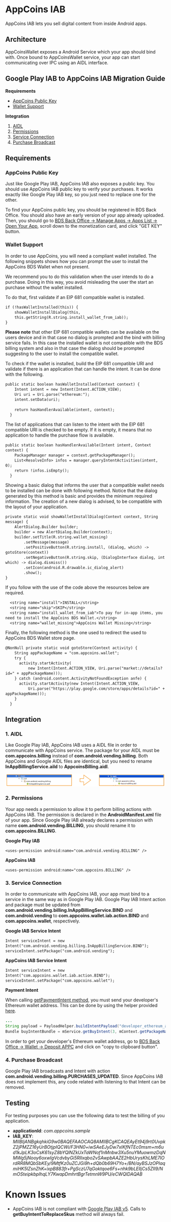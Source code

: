 # AppCoins IAB
AppCoins IAB lets you sell digital content from inside Android apps.


## Architecture
AppCoinsWallet exposes a Android Service which your app should bind with. Once bound to AppCoinsWallet service, your app can start communicating over IPC using an AIDL interface.

## Google Play IAB to AppCoins IAB Migration Guide

**Requirements**
* [AppCoins Public Key](#appcoins-public-key)
* [Wallet Support](#wallet-support)

**Integration**
1. [AIDL](#1-aidl)
2. [Permissions](#2-permissions)
3. [Service Connection](#3-service-connection)
4. [Purchase Broadcast](#4-purchase-broadcast)

## Requirements
### AppCoins Public Key

Just like Google Play IAB, AppCoins IAB also exposes a public key. You should use AppCoins IAB public key to verify your purchases. It works exactly like Google Play IAB key, so you just need to replace one for the other.

To find your AppCoins public key, you should be registered in BDS Back Office. You should also have an early version of your app already uploaded. Then, you should go to [BDS Back Office -> Manage Apps -> Apps List -> Open Your App](https://developers-dev.blockchainds.com/myApps/appsList), scroll down to the monetization card, and click "GET KEY" button.

### Wallet Support

In order to use AppCoins, you will need a compliant wallet installed. The following snippets shows how you can prompt the user to install the AppCoins BDS Wallet when not present.
 
We recommend you to do this validation when the user intends to do a purchase. Doing in this way, you avoid misleading the user the start an purchase without the wallet installed.

To do that, first validate if an EIP 681 compatible wallet is installed.
```
if (!hasWalletInstalled(this)) {
    showWalletInstallDialog(this,
    this.getString(R.string.install_wallet_from_iab));
}
```
**Please note** that other EIP 681 compatible wallets can be available on the users device and in that case no dialog is prompted and the bind with billing service fails. In this case the installed wallet is not compatible with the BDS billing system and also in that case the dialog should be prompted suggesting to the user to install the compatible wallet.

To check if the wallet is installed, build the EIP 681 compatible URI and validate if there is an application that can handle the intent.
It can be done with the following.
```
public static boolean hasWalletInstalled(Context context) {
    Intent intent = new Intent(Intent.ACTION_VIEW);
    Uri uri = Uri.parse("ethereum:");
    intent.setData(uri);

    return hasHandlerAvailable(intent, context);
  }
```

The list of applications that can listen to the intent with the EIP 681 compatible URI is checked to be empty. If it is empty, it means that no application to handle the purchase flow is available.
```
public static boolean hasHandlerAvailable(Intent intent, Context context) {
    PackageManager manager = context.getPackageManager();
    List<ResolveInfo> infos = manager.queryIntentActivities(intent, 0);
    return !infos.isEmpty();
  }
```

Showing a basic dialog that informs the user that a compatible wallet needs to be installed can be done with following method. Notice that the dialog generated by this method is basic and provides the minimum required information. The creation of a new dialog is advised, to be compatible with the layout of your application.

```
private static void showWalletInstallDialog(Context context, String message) {
    AlertDialog.Builder builder;
    builder = new AlertDialog.Builder(context);
    builder.setTitle(R.string.wallet_missing)
        .setMessage(message)
        .setPositiveButton(R.string.install, (dialog, which) -> gotoStore(context))
        .setNegativeButton(R.string.skip, (DialogInterface dialog, int which) -> dialog.dismiss())
        .setIcon(android.R.drawable.ic_dialog_alert)
        .show();
}
```
If you follow with the use of the code above the resources below are required.
```
  <string name="install">INSTALL</string>
  <string name="skip">SKIP</string>
  <string name="install_wallet_from_iab">To pay for in-app items, you need to install the AppCoins BDS Wallet.</string>
  <string name="wallet_missing">AppCoins Wallet Missing</string>
```

Finally, the following method is the one used to redirect the used to AppCoins BDS Wallet store page. 
```
@NonNull private static void gotoStore(Context activity) {
    String appPackageName = "com.appcoins.wallet";
    try {
      activity.startActivity(
          new Intent(Intent.ACTION_VIEW, Uri.parse("market://details?id=" + appPackageName)));
    } catch (android.content.ActivityNotFoundException anfe) {
      activity.startActivity(new Intent(Intent.ACTION_VIEW,
          Uri.parse("https://play.google.com/store/apps/details?id=" + appPackageName)));
    }
  }
```
## Integration
### 1. AIDL

Like Google Play IAB, AppCoins IAB uses a AIDL file in order to communicate with AppCoins service. The package for your AIDL must be **com.appcoins.billing** instead of **com.android.vending.billing**. Both AppCoins and Google AIDL files are identical, but you need to rename **InAppBillingService.aild** to **AppcoinsBilling.aidl**.

![Migration](docs/aidl-migration.png)

### 2. Permissions

Your app needs a permission to allow it to perform billing actions with AppCoins IAB. The permission is declared in the **AndroidManifest.xml** file of your app. Since Google Play IAB already declares a permission with name **com.android.vending.BILLING**, you should rename it to **com.appcoins.BILLING**.


**Google Play IAB**

	<uses-permission android:name="com.android.vending.BILLING" />

**AppCoins IAB**

	<uses-permission android:name="com.appcoins.BILLING" />

### 3. Service Connection

In order to communicate with AppCoins IAB, your app must bind to a service in the same way as in Google Play IAB. Google Play IAB Intent action and package must be updated from **com.android.vending.billing.InAppBillingService.BIND** and **com.android.vending** to **com.appcoins.wallet.iab.action.BIND** and **com.appcoins.wallet**, respectively.


**Google IAB Service Intent**

	Intent serviceIntent = new Intent("com.android.vending.billing.InAppBillingService.BIND");
	serviceIntent.setPackage("com.android.vending");

**AppCoins IAB Service Intent**

	Intent serviceIntent = new Intent("com.appcoins.wallet.iab.action.BIND");
	serviceIntent.setPackage("com.appcoins.wallet");

**Payment Intent**

When calling [getPaymentIntent method](https://github.com/Aptoide/appcoins-iab-sample/blob/feature/APPC-541-documentation/app/src/appcoinsiab/aidl/com/appcoins/billing/AppcoinsBilling.aidl#L96), you must send your developer's Ethereum wallet address. This can be done by using the helper provided [here](app/src/main/java/com/aptoide/iabexample/util/PayloadHelper.java).

```java
...
String payload = PayloadHelper.buildIntentPayload("developer_ethereum_address","developer_payload")
Bundle buyIntentBundle = mService.getBuyIntent(3, mContext.getPackageName(), sku, itemType, payload);
```
In order to get your developer's Ethereum wallet address, go to [BDS Back Office -> Wallet -> Deposit APPC](https://blockchainds.com/wallet/depositAppc) and click on "copy to clipboard button".

### 4. Purchase Broadcast

Google Play IAB broadcasts and Intent with action **com.android.vending.billing.PURCHASES_UPDATED**. Since AppCoins IAB does not implement this, any code related with listening to that Intent can be removed.


## Testing

For testing purposes you can use the following data to test the billing of you application.
* **applicationId**: *com.appcoins.sample*
* **IAB_KEY**: *MIIBIjANBgkqhkiG9w0BAQEFAAOCAQ8AMIIBCgKCAQEAyEt94j9rt0UvpkZ2jPMZZ16yUrBOtjpIQCWi/F3HN0+iwSAeEJyDw7xIKfNTEc0msm+m6ud1kJpLK3oCsK61syZ8bYQlNZkUxTaWNof1nMnbw3Xu5nuYMuowmzDqNMWg5jNooy6oxwIgVcdvbyGi5RIlxqbo2vSAwpbAAZE2HbUrysKhLME7IOrdRR8MQbSbKEy/9MtfKz0uZCJGi9h+dQb0b69H7Yo+/BN/ayBSJzOPlaqmiHK5lZsnZhK+ixpB883fr+PgSczU7qGoktqoe6Fs+nhk9bLElljCs5ZIl9/NmOSteipkbplhqLY7KwapDmhrtBgrTetmnW9PU/eCWQIDAQAB* 

# Known Issues

* AppCoins IAB is not compliant with [Google Play IAB v5](https://developer.android.com/google/play/billing/versions.html). Calls to **getBuyIntentToReplaceSkus** method will always fail.
